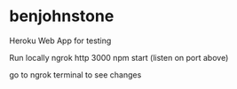 # benjohnstone
Heroku Web App for testing

Run locally
ngrok http 3000
npm start (listen on port above)

go to ngrok terminal to see changes
